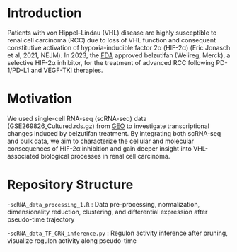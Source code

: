# Introduction
Patients with von Hippel–Lindau (VHL) disease are highly susceptible to renal cell carcinoma (RCC) due to loss of VHL function and consequent constitutive activation of hypoxia-inducible factor 2α (HIF-2α) (Eric Jonasch et al, 2021, NEJM). In 2023, the [FDA](https://www.fda.gov/drugs/resources-information-approved-drugs/fda-approves-belzutifan-advanced-renal-cell-carcinoma#:~:text=The%20most%20common%20adverse%20reactions,(formerly%20Twitter)%20@FDAOncology%20) approved belzutifan (Welireg, Merck), a selective HIF-2α inhibitor, for the treatment of advanced RCC following PD-1/PD-L1 and VEGF-TKI therapies.

# Motivation

We used single-cell RNA-seq (scRNA-seq) data (GSE269826_Cultured.rds.gz) from [GEO](https://www.ncbi.nlm.nih.gov/geo/query/acc.cgi?acc=GSE269826) to investigate transcriptional changes induced by belzutifan treatment. By integrating both scRNA-seq and bulk data, we aim to characterize the cellular and molecular consequences of HIF-2α inhibition and gain deeper insight into VHL-associated biological processes in renal cell carcinoma.

# Repository Structure
-`scRNA_data_processing_1.R` : Data pre-processing, normalization, dimensionality reduction, clustering, and differential expression after pseudo-time trajectory 

-`scRNA_data_TF_GRN_inference.py` : Regulon activity inference after pruning, visualize regulon activity along pseudo-time
